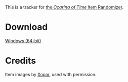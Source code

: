 This is a tracker for [the *Ocarina of Time* Item Randomizer](https://ootrandomizer.com/).

# Download

[Windows (64-bit)](https://github.com/fenhl/oottracker/releases/latest/download/oottracker-win64.exe)

# Credits

Item images by [Xopar](https://github.com/matthewkirby), used with permission.
